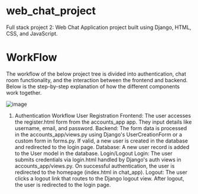 # web_chat_project
Full stack project 2: Web Chat Application project built using Django, HTML, CSS, and JavaScript.

# WorkFlow
The workflow of the below project tree is divided into authentication, chat room functionality, and the interaction between the frontend and backend. Below is the step-by-step explanation of how the different components work together.


![image](https://github.com/user-attachments/assets/f539bb59-6929-4a4a-b757-790eaf1e23f2)

1. Authentication Workflow
  User Registration
    Frontend:
        The user accesses the register.html form from the accounts_app app.
        They input details like username, email, and password.
    Backend:
        The form data is processed in the accounts_app/views.py using Django's UserCreationForm or a custom form in forms.py.
        If valid, a new user is created in the database and redirected to the login page.
    Database:
        A new user record is added to the User model in the database.
   Login/Logout
      Login:
          The user submits credentials via login.html handled by Django's auth views in accounts_app/views.py.
          On successful authentication, the user is redirected to the homepage (index.html in chat_app).
      Logout:
          The user clicks a logout link that routes to the Django logout view.
          After logout, the user is redirected to the login page.
